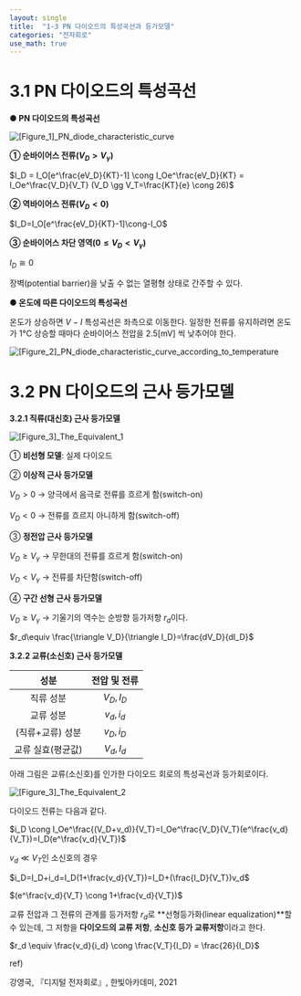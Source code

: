 ```yaml
---
layout: single
title:  "1-3 PN 다이오드의 특성곡선과 등가모델"
categories: "전자회로"
use_math: true
---
```


# 3.1 PN 다이오드의 특성곡선

**● PN 다이오드의 특성곡선**

![[Figure_1]_PN_diode_characteristic_curve]({{site.url}}/images/2024-03-31-first/[Figure_1]_PN_diode_characteristic_curve-1712025739270-3.png)

**① 순바이어스 전류($V_D > V_\gamma$)**

$I_D = I_O[e^\frac{eV_D}{KT}-1] \cong I_Oe^\frac{eV_D}{KT} = I_Oe^\frac{V_D}{V_T} (V_D \gg V_T=\frac{KT}{e} \cong 26)$



**② 역바이어스 전류($V_D < 0$)**

$I_D=I_O[e^\frac{eV_D}{KT}-1]\cong-I_O$



**③ 순바이어스 차단 영역($0 \leq V_D < V_\gamma$)**

$I_D\cong0$

장벽(potential barrier)을 낮출 수 없는 열평형 상태로 간주할 수 있다.



**● 온도에 따른 다이오드의 특성곡선**

온도가 상승하면 $V-I$ 특성곡선은 좌측으로 이동한다. 일정한 전류를 유지하려면 온도가 1°C 상승할 때마다 순바이어스 전압을 2.5[mV] 씩 낮추어야 한다.

![[Figure_2]_PN_diode_characteristic_curve_according_to_temperature]({{site.url}}/images/2024-03-31-first/[Figure_2]_PN_diode_characteristic_curve_according_to_temperature.jpg)



# 3.2 PN 다이오드의 근사 등가모델

**3.2.1 직류(대신호) 근사 등가모델**

![[Figure_3]_The_Equivalent_1]({{site.url}}/images/2024-03-31-first/[Figure_3]_The_Equivalent_1.jpg)

① **비선형 모델**: 실제 다이오드

② **이상적 근사 등가모델**

$V_D>0$ → 양극에서 음극로 전류를 흐르게 함(switch-on)

$V_D<0$ → 전류를 흐르지 아니하게 함(switch-off)

③ **정전압 근사 등가모델**

$V_D \geq V_\gamma$ → 무한대의 전류를 흐르게 함(switch-on)

$V_D < V_\gamma$ → 전류를 차단함(switch-off)

④ **구간 선형 근사 등가모델**

$V_D \geq V_\gamma$ → 기울기의 역수는 순방향 등가저항 $r_d$이다.

$r_d\equiv \frac{\triangle V_D}{\triangle I_D}=\frac{dV_D}{dI_D}$



**3.2.2 교류(소신호) 근사 등가모델**

|       성분        | 전압 및 전류 |
| :---------------: | :----------: |
|     직류 성분     |  $V_D, I_D$  |
|     교류 성분     |  $v_d, i_d$  |
| (직류+교류) 성분  |  $v_D, i_D$  |
| 교류 실효(평균값) |  $V_d, I_d$  |

아래 그림은 교류(소신호)를 인가한 다이오드 회로의 특성곡선과 등가회로이다.

![[Figure_3]_The_Equivalent_2]({{site.url}}/images/2024-03-31-first/[Figure_3]_The_Equivalent_2.jpg)

다이오드 전류는 다음과 같다.

$i_D \cong I_Oe^\frac{(V_D+v_d)}{V_T}=I_Oe^\frac{V_D}{V_T}(e^\frac{v_d}{V_T})=I_D(e^\frac{v_d}{V_T})$



$v_d \ll V_T$인 소신호의 경우

$i_D=I_D+i_d=I_D(1+\frac{v_d}{V_T})=I_D+(\frac{I_D}{V_T})v_d$

$(e^\frac{v_d}{V_T} \cong 1+\frac{v_d}{V_T})$



교류 전압과 그 전류의 관계를 등가저항 $r_d$로 **선형등가화(linear equalization)**할 수 있는데, 그 저항을 **다이오드의 교류 저항**, **소신호 등가 교류저항**이라고 한다.

$r_d \equiv \frac{v_d}{i_d} \cong \frac{V_T}{I_D} = \frac{26}{I_D}$



ref)

강영국, 『디지털 전자회로』, 한빛아카데미, 2021
